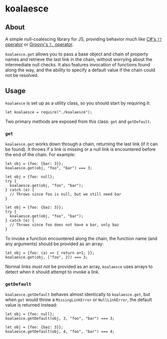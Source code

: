 # koalaesce
## About
A simple null-coalescing library for JS, providing behavior much like 
[C#'s `??` operator](https://msdn.microsoft.com/en-us/library/ms173224.aspx) or 
[Groovy's `?.` operator](http://groovy.codehaus.org/Operators#Operators-ElvisOperator(?:)).

`koalaesce.get` allows you to pass a base object and chain of property names and retrieve the last link in the chain,
without worrying about the intermediate null checks. It also features invocation of functions found along the way, and
the ability to specify a default value if the chain could not be resolved.

## Usage
`koalaesce` is set up as a utility class, so you should start by requiring it:

    let koalaesce = require("./koalaesce");

Two primary methods are exposed from this class: `get` and `getDefault`.

### `get`
`koalaesce.get` works down through a chain, returning the last link (if it can be found). It throws if a link is
missing or a null link is encountered before the end of the chain. For example:

    let obj = {foo: {bar: 3}};
    koalaesce.get(obj, "foo", "bar") === 3;
    
    let obj = {foo: null};
    try {
      koalaesce.get(obj, "foo", "bar");
    } catch (e) {
      // Throws since foo is null, but we still need bar
    }
    
    let obj = {foo: {baz: 3}};
    try {
      koalaesce.get(obj, "foo", "bar");
    } catch (e) {
      // Throws since foo does not have a bar, only baz
    }

To invoke a function encountered along the chain, the function name (and any arguments) should be provided as an
array:

    let obj = {foo: (a) => { return a+1; }};
    koalaesce.get(obj, ["foo", 2]) === 3;

Normal links *must not* be provided as an array, `koalaesce` uses arrays to detect when it should attempt to invoke a
link.

### `getDefault`
`koalaesce.getDefault` behaves almost identically to `koalaesce.get`, but when `get` would throw a `MissingLinkError`
or `NullLinkError`, the default value is returned instead:

    let obj = {foo: null};
    koalaesce.getDefault(obj, 3, "foo", "bar") === 3;
    
    let obj = {foo: {baz: 3}};
    koalaesce.getDefault(obj, 4, "foo", "bar") === 4;

